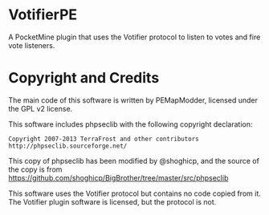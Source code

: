 VotifierPE
===
A PocketMine plugin that uses the Votifier protocol to listen to votes and fire vote listeners.

Copyright and Credits
===
The main code of this software is written by PEMapModder, licensed under the GPL v2 license.

This software includes phpseclib with the following copyright declaration:

```
Copyright 2007-2013 TerraFrost and other contributors
http://phpseclib.sourceforge.net/
```

This copy of phpseclib has been modified by @shoghicp, and the source of the copy is from https://github.com/shoghicp/BigBrother/tree/master/src/phpseclib

This software uses the Votifier protocol but contains no code copied from it. The Votifier plugin software is licensed, but the protocol is not.
